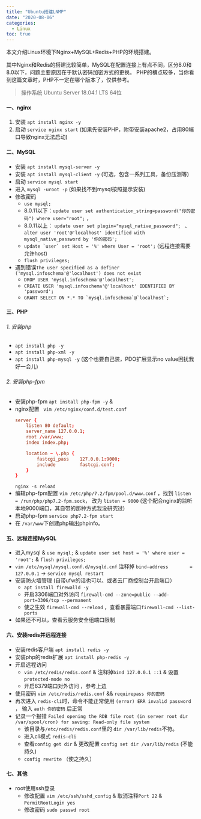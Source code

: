 ```yaml
---
title: "Ubuntu搭建LNMP"
date: "2020-08-06"
categories:
  - Linux
toc: true
---
```




本文介绍Linux环境下Nginx+MySQL+Redis+PHP的环境搭建。

其中Nginx和Redis的搭建比较简单，MySQL在配置连接上有点不同，区分8.0和8.0以下，问题主要原因在于默认密码加密方式的更换。 PHP的槽点较多，当你看到这篇文章时，PHP不一定在哪个版本了，仅供参考。

<!--more-->


> 操作系统 Ubuntu Server 18.04.1 LTS 64位

#### 一、nginx
1. 安装 ``apt install nginx -y``
2. 启动 ``service nginx start``  (如果先安装PHP，附带安装apache2，占用80端口导致nginx无法启动)


#### 二、MySQL
- 安装 ``apt install mysql-server -y``
- 安装 ``apt install mysql-client -y`` (可选，包含一系列工具，备份压测等)
- 启动 ``service mysql start``
- 进入 ``mysql -uroot -p`` (如果找不到mysql按照提示安装)
- 修改密码
	-  ``use mysql;``
	-  8.0.11以下：``update user set authentication_string=password("你的密码") where user="root";`` ，
	- 8.0.11以上： ``update user set plugin="mysql_native_password"; `` 、``alter user 'root'@'localhost' identified with mysql_native_password by '你的密码';``
	- ``update `user` set Host = '%' where User = 'root';``  (远程连接需要允许host)
	- ``flush privileges;``
- 遇到错误``The user specified as a definer ('mysql.infoschema'@'localhost') does not exist``
	- ``DROP USER 'mysql.infoschema'@'localhost';``
	- ``CREATE USER 'mysql.infoschema'@'localhost' IDENTIFIED BY 'password';``
	- ``GRANT SELECT ON *.* TO `mysql.infoschema`@`localhost`;``

#### 三、PHP
###### 1. 安装php
-  ``apt install php -y``
-  ``apt install php-xml -y``
-  ``apt install php-mysql -y`` (这个也要自己装，PDO扩展显示no value困扰我好一会儿)
###### 2. 安装php-fpm
- 安装php-fpm  ``apt install php-fpm -y``   &
 - nginx配置 `` vim /etc/nginx/conf.d/test.conf``
	```conf
	server {
	    listen 80 default;
	    server_name 127.0.0.1;
	    root /var/www;
	    index index.php;

	    location ~ \.php {
	        fastcgi_pass    127.0.0.1:9000;
	        include         fastcgi.conf;
	    }
	}
	```
	``nginx -s reload``
- 编辑php-fpm配置 ``vim /etc/php/7.2/fpm/pool.d/www.conf`` ，找到 ``listen = /run/php/php7.2-fpm.sock``， 改为 ``listen = 9000`` (这个配合nginx的监听本地9000端口，其自带的那种方式我没研究过)
 - 启动php-fpm ``service php7.2-fpm start``
 - 在 ``/var/www``下创建php输出phpinfo。


#### 五、远程连接MySQL
- 进入mysql & ``use mysql;`` & ``update user set host = '%' where user = 'root';`` & ``flush privileges;``
-  ``vim /etc/mysql/mysql.conf.d/mysqld.cnf`` 注释掉 ``bind-address        = 127.0.0.1`` -> ``service mysql restart``
- 安装防火墙管理 (自带ufw的话也可以、或者云厂商控制台开启端口）
	-  ``apt install firewalld -y``
	- 开启3306端口对外访问 ``firewall-cmd --zone=public --add-port=3306/tcp --permanent``
	- 使之生效 ``firewall-cmd --reload`` ，查看暴露端口``firewall-cmd --list-ports``
- 如果还不可以，查看云服务安全组端口限制


#### 六、安装redis并远程连接
- 安装redis客户端 ``apt install redis -y``
- 安装php的redis扩展 ``apt install php-redis -y``
- 开启远程访问
	- ``vim /etc/redis/redis.conf`` & 注释掉``bind 127.0.0.1 ::1`` & 设置 ``protected-mode no``
	- 开启6379端口对外访问 ，参考上边
- 使用密码 ``vim /etc/redis/redis.conf`` &&  ``requirepass 你的密码``
- 再次进入 ``redis-cli``时，命令不能正常使用 ``(error) ERR invalid password`` ， 输入 ``auth 你的密码`` 后正常
- 记录一个报错 ``Failed opening the RDB file root (in server root dir /var/spool/cron) for saving: Read-only file system``
	- 该目录与``/etc/redis/redis.conf``里的 ``dir /var/lib/redis``不符。
	- 进入cli模式 ``redis-cli``
	- 查看``config get dir`` & 更改配置 ``config set dir /var/lib/redis``  (不能持久)
	- ``config rewrite`` （使之持久）

#### 七、其他
- root使用ssh登录
	- 修改配置 ``vim /etc/ssh/sshd_config`` & 取消注释``Port 22`` & ``PermitRootLogin yes``
	- 修改密码 ``sudo passwd root``

